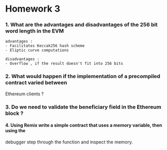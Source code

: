 # Homework 3

### 1. What are the advantages and disadvantages of the 256 bit word length in the EVM

    advantages :
    - Facilitates Keccak256 hash scheme 
    - Eliptic curve computations

    disadvantages :
    - Overflow , if the result doesn't fit into 256 bits  

### 2. What would happen if the implementation of a precompiled contract varied between

Ethereum clients ?

### 3. Do we need to validate the beneficiary field in the Ethereum block ?

#### 4. Using Remix write a simple contract that uses a memory variable, then using the

debugger step through the function and inspect the memory.
